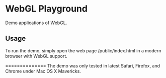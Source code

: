 # WebGL Playground

Demo applications of WebGL.

## Usage

To run the demo, simply open the web page /public/index.html in a modern browser with WebGL support.

==============
The demo was only tested in latest Safari, Firefox, and Chrome under Mac OS X Mavericks.
